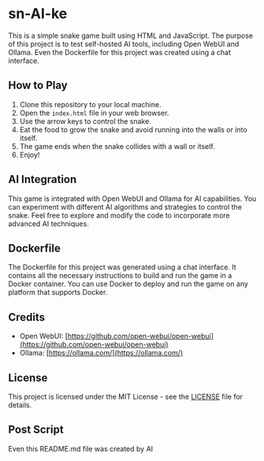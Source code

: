 # sn-AI-ke

This is a simple snake game built using HTML and JavaScript. The purpose of this project is to test self-hosted AI tools, including Open WebUI and Ollama. Even the Dockerfile for this project was created using a chat interface.

## How to Play

1. Clone this repository to your local machine.
2. Open the `index.html` file in your web browser.
3. Use the arrow keys to control the snake.
4. Eat the food to grow the snake and avoid running into the walls or into itself.
5. The game ends when the snake collides with a wall or itself.
6. Enjoy!

## AI Integration

This game is integrated with Open WebUI and Ollama for AI capabilities. You can experiment with different AI algorithms and strategies to control the snake. Feel free to explore and modify the code to incorporate more advanced AI techniques.

## Dockerfile

The Dockerfile for this project was generated using a chat interface. It contains all the necessary instructions to build and run the game in a Docker container. You can use Docker to deploy and run the game on any platform that supports Docker.

## Credits

- Open WebUI: [https://github.com/open-webui/open-webui](https://github.com/open-webui/open-webui)
- Ollama: [https://ollama.com/](https://ollama.com/)

## License

This project is licensed under the MIT License - see the [LICENSE](LICENSE) file for details.

## Post Script
Even this README.md file was created by AI
